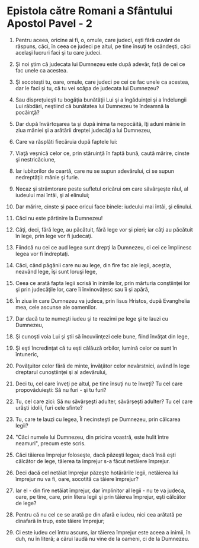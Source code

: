 # Epistola c&#259;tre Romani a Sf&#226;ntului Apostol Pavel - 2

1. Pentru aceea, oricine ai fi, o, omule, care judeci, eşti fără cuvânt de răspuns, căci, în ceea ce judeci pe altul, pe tine însuţi te osândeşti, căci acelaşi lucruri faci şi tu care judeci. 

2. Şi noi ştim că judecata lui Dumnezeu este după adevăr, faţă de cei ce fac unele ca acestea. 

3. Şi socoteşti tu, oare, omule, care judeci pe cei ce fac unele ca acestea, dar le faci şi tu, că tu vei scăpa de judecata lui Dumnezeu? 

4. Sau dispreţuieşti tu bogăţia bunătăţii Lui şi a îngăduinţei şi a îndelungii Lui răbdări, neştiind că bunătatea lui Dumnezeu te îndeamnă la pocăinţă? 

5. Dar după învârtoşarea ta şi după inima ta nepocăită, îţi aduni mânie în ziua mâniei şi a arătării dreptei judecăţi a lui Dumnezeu, 

6. Care va răsplăti fiecăruia după faptele lui: 

7. Viaţă veşnică celor ce, prin stăruinţă în faptă bună, caută mărire, cinste şi nestricăciune, 

8. Iar iubitorilor de ceartă, care nu se supun adevărului, ci se supun nedreptăţii: mânie şi furie. 

9. Necaz şi strâmtorare peste sufletul oricărui om care săvârşeşte răul, al iudeului mai întâi, şi al elinului; 

10. Dar mărire, cinste şi pace oricui face binele: iudeului mai întâi, şi elinului. 

11. Căci nu este părtinire la Dumnezeu! 

12. Câţi, deci, fără lege, au păcătuit, fără lege vor şi pieri; iar câţi au păcătuit în lege, prin lege vor fi judecaţi. 

13. Fiindcă nu cei ce aud legea sunt drepţi la Dumnezeu, ci cei ce împlinesc legea vor fi îndreptaţi. 

14. Căci, când păgânii care nu au lege, din fire fac ale legii, aceştia, neavând lege, îşi sunt loruşi lege, 

15. Ceea ce arată fapta legii scrisă în inimile lor, prin mărturia conştiinţei lor şi prin judecăţile lor, care îi învinovăţesc sau îi şi apără, 

16. În ziua în care Dumnezeu va judeca, prin Iisus Hristos, după Evanghelia mea, cele ascunse ale oamenilor. 

17. Dar dacă tu te numeşti iudeu şi te reazimi pe lege şi te lauzi cu Dumnezeu, 

18. Şi cunoşti voia Lui şi ştii să încuviinţezi cele bune, fiind învăţat din lege, 

19. Şi eşti încredinţat că tu eşti călăuză orbilor, lumină celor ce sunt în întuneric, 

20. Povăţuitor celor fără de minte, învăţător celor nevârstnici, având în lege dreptarul cunoştiinţei şi al adevărului, 

21. Deci tu, cel care înveţi pe altul, pe tine însuţi nu te înveţi? Tu cel care propovăduieşti: Să nu furi - şi tu furi? 

22. Tu, cel care zici: Să nu săvârşeşti adulter, săvârşeşti adulter? Tu cel care urăşti idolii, furi cele sfinte? 

23. Tu, care te lauzi cu legea, Îl necinsteşti pe Dumnezeu, prin călcarea legii? 

24. "Căci numele lui Dumnezeu, din pricina voastră, este hulit între neamuri", precum este scris. 

25. Căci tăierea împrejur foloseşte, dacă păzeşti legea; dacă însă eşti călcător de lege, tăierea ta împrejur s-a făcut netăiere împrejur. 

26. Deci dacă cel netăiat împrejur păzeşte hotărârile legii, netăierea lui împrejur nu va fi, oare, socotită ca tăiere împrejur? 

27. Iar el - din fire netăiat împrejur, dar împlinitor al legii - nu te va judeca, oare, pe tine, care, prin litera legii şi prin tăierea împrejur, eşti călcător de lege? 

28. Pentru că nu cel ce se arată pe din afară e iudeu, nici cea arătată pe dinafară în trup, este tăiere împrejur; 

29. Ci este iudeu cel întru ascuns, iar tăierea împrejur este aceea a inimii, în duh, nu în literă; a cărui laudă nu vine de la oameni, ci de la Dumnezeu. 

